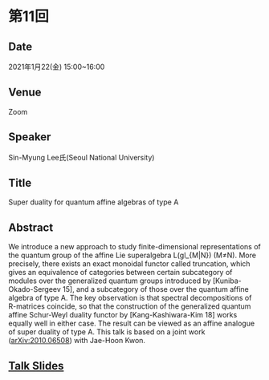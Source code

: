 # 第11回

## Date
2021年1月22(金) 15:00~16:00
    
## Venue
Zoom
    
## Speaker
Sin-Myung Lee氏(Seoul National University)
    
## Title
Super duality for quantum affine algebras of type A
    
## Abstract
We introduce a new approach to study finite-dimensional representations of the quantum group of the affine Lie superalgebra L(gl_{M|N}) (M≠N). More precisely, there exists an exact monoidal functor called truncation, which gives an equivalence of categories between certain subcategory of modules over the generalized quantum groups introduced by [Kuniba-Okado-Sergeev 15], and a subcategory of those over the quantum affine algebra of type A. The key observation is that spectral decompositions of R-matrices coincide, so that the construction of the generalized quantum affine Schur-Weyl duality functor by [Kang-Kashiwara-Kim 18] works equally well in either case. The result can be viewed as an affine analogue of super duality of type A. This talk is based on a joint work ([arXiv:2010.06508](https://arxiv.org/abs/2010.06508)) with Jae-Hoon Kwon.

## [Talk Slides](2021-01-22_Lee.pdf)